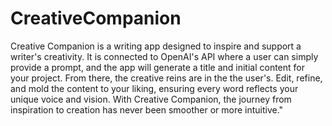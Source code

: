 # CreativeCompanion

Creative Companion is a writing app designed to inspire and support a writer's creativity. It is connected to OpenAI's API where a user can simply provide a prompt, and the app will generate a title and initial content for your project. From there, the creative reins are in the the user's. Edit, refine, and mold the content to your liking, ensuring every word reflects your unique voice and vision. With Creative Companion, the journey from inspiration to creation has never been smoother or more intuitive."
